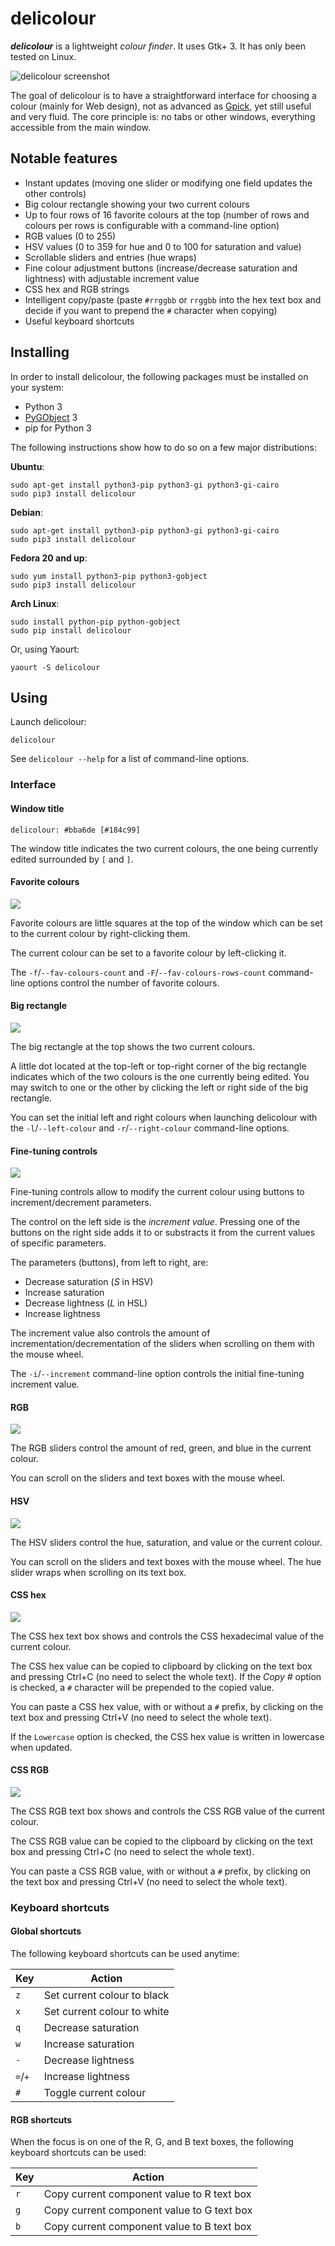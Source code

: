 # delicolour

**_delicolour_** is a lightweight _colour finder_. It uses Gtk+ 3.
It has only been tested on Linux.

![delicolour screenshot](http://ss.0x3b.org/refixing219.png)

The goal of delicolour is to have a straightforward interface for
choosing a colour (mainly for Web design), not as advanced as
[Gpick](http://www.gpick.org/), yet still useful and very fluid. The
core principle is: no tabs or other windows, everything accessible
from the main window.


## Notable features

  * Instant updates (moving one slider or modifying one field updates
    the other controls)
  * Big colour rectangle showing your two current colours
  * Up to four rows of 16 favorite colours at the top (number of rows
    and colours per rows is configurable with a command-line option)
  * RGB values (0 to 255)
  * HSV values (0 to 359 for hue and 0 to 100 for saturation and value)
  * Scrollable sliders and entries (hue wraps)
  * Fine colour adjustment buttons (increase/decrease saturation and
    lightness) with adjustable increment value
  * CSS hex and RGB strings
  * Intelligent copy/paste (paste `#rrggbb` or `rrggbb` into the hex
    text box and decide if you want to prepend the `#` character when
    copying)
  * Useful keyboard shortcuts


## Installing

In order to install delicolour, the following packages must be installed
on your system:

  * Python 3
  * [PyGObject](https://wiki.gnome.org/action/show/Projects/PyGObject) 3
  * pip for Python 3

The following instructions show how to do so on a few major
distributions:

**Ubuntu**:

    sudo apt-get install python3-pip python3-gi python3-gi-cairo
    sudo pip3 install delicolour

**Debian**:

    sudo apt-get install python3-pip python3-gi python3-gi-cairo
    sudo pip3 install delicolour

**Fedora 20 and up**:

    sudo yum install python3-pip python3-gobject
    sudo pip3 install delicolour

**Arch Linux**:

    sudo install python-pip python-gobject
    sudo pip install delicolour

Or, using Yaourt:

    yaourt -S delicolour


## Using

Launch delicolour:

    delicolour

See `delicolour --help` for a list of command-line options.


### Interface

#### Window title

    delicolour: #bba6de [#184c99]

The window title indicates the two current colours, the one being
currently edited surrounded by `[` and `]`.


#### Favorite colours

![](http://ss.0x3b.org/impercipience71.png)

Favorite colours are little squares at the top of the window which
can be set to the current colour by right-clicking them.

The current colour can be set to a favorite colour by left-clicking it.

The `-f`/`--fav-colours-count` and `-F`/`--fav-colours-rows-count`
command-line options control the number of favorite colours.


#### Big rectangle

![](http://ss.0x3b.org/poikilothermal774.png)

The big rectangle at the top shows the two current colours.

A little dot located at the top-left or top-right corner of the
big rectangle indicates which of the two colours is the one currently
being edited. You may switch to one or the other by clicking the
left or right side of the big rectangle.

You can set the initial left and right colours when launching
delicolour with the `-l`/`--left-colour` and `-r`/`--right-colour`
command-line options.


#### Fine-tuning controls

![](http://ss.0x3b.org/unuprightly55.png)

Fine-tuning controls allow to modify the current colour using
buttons to increment/decrement parameters.

The control on the left side is the _increment value_. Pressing one of
the buttons on the right side adds it to or substracts it from the
current values of specific parameters.

The parameters (buttons), from left to right, are:

  * Decrease saturation (_S_ in HSV)
  * Increase saturation
  * Decrease lightness (_L_ in HSL)
  * Increase lightness

The increment value also controls the amount of
incrementation/decrementation of the sliders when scrolling on them
with the mouse wheel.

The `-i`/`--increment` command-line option controls the initial
fine-tuning increment value.


#### RGB

![](http://ss.0x3b.org/stockjobbery593.png)

The RGB sliders control the amount of red, green, and blue in the
current colour.

You can scroll on the sliders and text boxes with the mouse wheel.


#### HSV

![](http://ss.0x3b.org/fuzees835.png)

The HSV sliders control the hue, saturation, and value or the current
colour.

You can scroll on the sliders and text boxes with the mouse wheel. The
hue slider wraps when scrolling on its text box.


#### CSS hex

![](http://ss.0x3b.org/overglide667.png)

The CSS hex text box shows and controls the CSS hexadecimal value of
the current colour.

The CSS hex value can be copied to clipboard by clicking on the text
box and pressing Ctrl+C (no need to select the whole text). If the
_Copy #_ option is checked, a `#` character will be prepended to the
copied value.

You can paste a CSS hex value, with or without a `#` prefix, by
clicking on the text box and pressing Ctrl+V (no need to select the
whole text).

If the `Lowercase` option is checked, the CSS hex value is written in
lowercase when updated.


#### CSS RGB

![](http://ss.0x3b.org/nuzzer45.png)

The CSS RGB text box shows and controls the CSS RGB value of the
current colour.

The CSS RGB value can be copied to the clipboard by clicking on the
text box and pressing Ctrl+C (no need to select the whole text).

You can paste a CSS RGB value, with or without a `#` prefix, by
clicking on the text box and pressing Ctrl+V (no need to select the
whole text).


### Keyboard shortcuts

#### Global shortcuts

The following keyboard shortcuts can be used anytime:

Key | Action
--- | -------
`z` | Set current colour to black
`x` | Set current colour to white
`q` | Decrease saturation
`w` | Increase saturation
`-` | Decrease lightness
`=`/`+` | Increase lightness
`#` | Toggle current colour


#### RGB shortcuts

When the focus is on one of the R, G, and B text boxes, the following
keyboard shortcuts can be used:

Key | Action
--- | -------
`r` | Copy current component value to R text box
`g` | Copy current component value to G text box
`b` | Copy current component value to B text box
